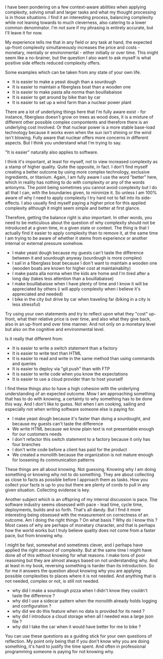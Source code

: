 [//]: # "title: Complexity Costs Thinking"
[//]: # "slug: complexity-costs-thinking"
[//]: # "pubDate: 14/6/2024 12:01"
[//]: # "lastModified: 15/6/2024 12:58"
[//]: # "excerpt: "
[//]: # "categories: software"
[//]: # "isPublished: true"

I have been pondering on a few context-aware abilities when applying complexity, solving small and larger tasks and what my thought processing is in those situations. I find it an interesting process, balancing complexity while not leaning towards to much cleverness, also catering to a lower common denominator. I'm not sure if my phrasing is entirely accurate, but I'll leave it for now.

My experience tells me that in any field or any task at hand, the expected up-front complexity simultaneously increases the price and costs - monetary, mentally or environmental - either initially or over time. This might seem like a no-brainer, but the question I also want to ask myself is what positive side effects reduced complexity offers.

Some examples which can be taken from any state of your own life.

- It is easier to make a yeast dough than a sourdough
- It is easier to maintain a fiberglass boat than a wooden one
- It is easier to make pasta alla norma than bouillabaisse
- It is easier to get around by bike than by car
- It is easier to set up a wind farm than a nuclear power plant

There are a lot of underlying things here that I'm fully aware exist - for instance, fiberglass doesn't grow on trees as wood does, it is a mixture of different other possible complex compontents and therefore there is an underlying cost involved. Or that nuclear power is a more stable base-load technology because it works even when the sun isn't shining or the wind isn't blowing. Fully aware that nuclear offers more concerns in different aspects. But I think you understand what I'm trying to say.

"It is easier" naturally also applies to software.

I think it's important, at least for myself, not to view increased complexity as a stamp of higher quality. Quite the opposite, in fact. I don't find myself creating a better outcome by using more complex technology, exclusive ingredients, or titanium. Again, I am fully aware I use the word "better" here, which in reality has nothing to do with complexity or any of the words antonyms. The point being sometimes you cannot avoid complexity but I do all that I can, with the boundaries given, to minimize it. So  unless I am 100% aware of why I need to apply complexity I try hard not to fall into its side-effects. I also usually find myself paying a higher price for this applied complexity although it might seem simple and better at first glance.

Therefore, getting the balance right is also important. In other words, you need to be meticulous about the question of why complexity should not be introduced at a given time, in a given state or context. The thing is that I actually find it easier to apply complexity than to remove it, at the same time I am trying to be aware of whether it stems from experience or another internal or external pressure somehow.

- I make yeast dough because my guests can't taste the difference between it and sourdough anyway (sourdough is more complex)
- I sail in a fiberglass boat because I don't want to maintain a wooden one (wooden boats are known for higher cost at maintainablity)
- I make pasta alla norma when the kids are home and I'm tired after a long day (takes less attention than a bouillabaisse)
- I make bouillabaisse when I have plenty of time and I know it will be appreciated by others (i will apply complexity when i believe it's appreciated and needed)
- I bike in the city but drive by car when traveling far (biking in a city is less stressful)

Try using your own statements and try to reflect upon what they "cost" up-front, what their relative price is over time, and also what they give back, also in an up-front and over time manner. And not only on a monetary level but also on the cognitive and environmental level.

Is it really that different from:

- It is easier to write a switch statement than a factory
- It is easier to write text than HTML
- It is easier to read and write in the same method than using commands and queries
- It is easier to deploy via "git push" than with FTP
- It is easier to write code when you know the expectations
- It is easier to use a cloud provider than to host yourself

I find these things also to have a high cohesion with the underlying understanding of an expected outcome. Mow I am approaching something that has to do with knowing, a certainty to why something has to be done this way. And I don't like to guess. Not when I am cooking, sailing and especially not when writing software someone else is paying for.

- I make yeast dough because it's faster than doing a sourdought, and because my guests can't taste the difference
- We write HTML because we know plain text is not presentable enough for our customers needs
- I don't refactor this switch statement to a factory because it only has four branches
- I don't write code before a client has paid for the product
- We created a monolith because the organization is not mature enough for loosening its communication patterns

These things are all about knowing. Not guessing. Knowing why I am doing something or knowing why not to do something. They are about collecting as close to facts as possible before I approach them as tasks. How you collect your facts is up to you but there are plenty of cords to pull in any given situation. Collecting evidense is key.

Another subject which is an offspring of my internal discussion is pace. The software industry seems obsessed with pace - lead time, cycle time, deployments, builds and so forth. That's all dandy. But I find it more interesting being obsessed with the measurement on correctness of an outcome. Am I doing the right things ? On what basis ? Why do I know this ? Most cases of why are perhaps of monetary character, and that is perhaps how the world works but I truly believe quality does not come from a faster pace, but from knowing why.

I might be fast, somewhat and sometimes clever, and I perhaps have applied the right amount of complexity. But at the same time I might have done all of this without knowing for what reasons. I make tons of poor reasoning but they are almost always based on not understanding why. And at least in my book, reversing something is harder than its introduction. So for me it answers the question about knowing why you are applying possible complexities to places where it is not needed. And anything that is not needed, complex or not, is still not needed.

- why did I make a sourdough pizza when I didn't know they couldn't taste the difference ?
- why did I use a sidecar pattern when the monolith already holds logging and configuration ?
- why did we do this feature when no data is provided for its need ?
- why did I introduce a cloud storage when all I needed was a large json file ?
- why did I take the car when it would have better for me to bike ?

You can use these questions as a guiding stick for your own questions of reflection. My point only being that if you don't know why you are doing something, it's hard to justify the time spent. And often in professional programming someone is paying for not knowing why. 